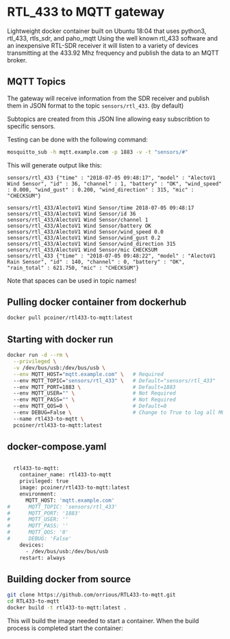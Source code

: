 # RTL_433 to MQTT gateway

Lightweight docker container built on Ubuntu 18:04 that uses python3, rtl_433, rtls_sdr, and paho_mqtt
Using the well known rtl_433 software and an inexpensive RTL-SDR receiver it will listen to a variety 
of devices transmitting at the 433.92 Mhz frequency and publish the data to an MQTT broker.


## MQTT Topics
The gateway will receive information from the SDR receiver and publish them in JSON format to the topic
`sensors/rtl_433`. (by default)

Subtopics are created from this JSON line allowing easy subscribtion to specific sensors.

Testing can be done with the following command:

```bash
mosquitto_sub -h mqtt.example.com -p 1883 -v -t "sensors/#"
```

This will generate output like this:

```
sensors/rtl_433 {"time" : "2018-07-05 09:48:17", "model" : "AlectoV1 Wind Sensor", "id" : 36, "channel" : 1, "battery" : "OK", "wind_speed" : 0.000, "wind_gust" : 0.200, "wind_direction" : 315, "mic" : "CHECKSUM"}

sensors/rtl_433/AlectoV1 Wind Sensor/time 2018-07-05 09:48:17
sensors/rtl_433/AlectoV1 Wind Sensor/id 36
sensors/rtl_433/AlectoV1 Wind Sensor/channel 1
sensors/rtl_433/AlectoV1 Wind Sensor/battery OK
sensors/rtl_433/AlectoV1 Wind Sensor/wind_speed 0.0
sensors/rtl_433/AlectoV1 Wind Sensor/wind_gust 0.2
sensors/rtl_433/AlectoV1 Wind Sensor/wind_direction 315
sensors/rtl_433/AlectoV1 Wind Sensor/mic CHECKSUM
sensors/rtl_433 {"time" : "2018-07-05 09:48:22", "model" : "AlectoV1 Rain Sensor", "id" : 140, "channel" : 0, "battery" : "OK", "rain_total" : 621.750, "mic" : "CHECKSUM"}
```

Note that spaces can be used in topic names!




## Pulling docker container from dockerhub
```bash
docker pull pcoiner/rtl433-to-mqtt:latest
```


## Starting with docker run

```bash
docker run -d --rm \
  --privileged \
  -v /dev/bus/usb:/dev/bus/usb \
  --env MQTT_HOST="mqtt.example.com" \   # Required
  --env MQTT_TOPIC="sensors/rtl_433" \   # Default="sensors/rtl_433"
  --env MQTT_PORT=1883 \                 # Default=1883
  --env MQTT_USER="" \                   # Not Required
  --env MQTT_PASS="" \                   # Not Required
  --env MQTT_QOS=0 \                     # Default=0
  --env DEBUG=False \                    # Change to True to log all MQTT messages
  --name rtl433-to-mqtt \
  pcoiner/rtl433-to-mqtt:latest
```

## docker-compose.yaml
```bash

  rtl433-to-mqtt:
    container_name: rtl433-to-mqtt
    privileged: true
    image: pcoiner/rtl433-to-mqtt:latest
    environment:
      MQTT_HOST: 'mqtt.example.com'
#      MQTT_TOPIC: 'sensors/rtl_433'
#      MQTT_PORT: '1883'
#      MQTT_USER: ''
#      MQTT_PASS: ''
#      MQTT_QOS: '0'
#      DEBUG: 'False'
    devices:
      - /dev/bus/usb:/dev/bus/usb
    restart: always
```

## Building docker from source
```bash
git clone https://github.com/orrious/RTL433-to-mqtt.git
cd RTL433-to-mqtt
docker build -t rtl433-to-mqtt:latest .
```

This will build the image needed to start a container. When the build process is completed start the container: